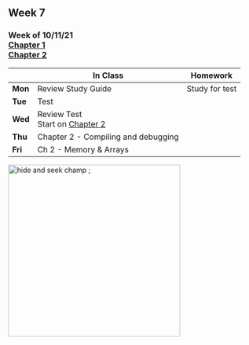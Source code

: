 ## Week 7

### Week of 10/11/21<br>[Chapter 1](/apcsp/curriculum/1)<br>[Chapter 2](/apcsp/curriculum/2)

  |       |In Class               |Homework   |
  |-------|---------              |---------  |
  |**Mon**|Review Study Guide |Study for test |
  |**Tue**|Test | |
  |**Wed**|Review Test<br>Start on [Chapter 2](/apcsp/curriculum/2)  | |
  |**Thu**|Chapter 2 - Compiling and debugging | |
  |**Fri**|Ch 2 - Memory & Arrays | |


<img src="https://ih0.redbubble.net/image.453247676.2842/flat,800x800,070,f.u3.jpg" alt="hide and seek champ ;" height="350">

<meta http-equiv="refresh" content="300"/>